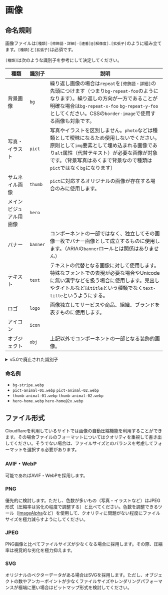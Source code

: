 # 画像

## 命名規則

画像ファイルは`[種類]-[修飾語・詳細]-[連番]@[解像度].[拡張子]`のように組み立てます。`[種類]`と`[拡張子]`は必須です。

`[種類]`は次のような識別子を参考にして決定してください。

| 種類                   | 識別子   | 説明                                                                                                                                                                                                                                                        |
| ---------------------- | -------- | ----------------------------------------------------------------------------------------------------------------------------------------------------------------------------------------------------------------------------------------------------------- |
| 背景画像               | `bg`     | 繰り返し画像の場合は`repeat`を`[修飾語・詳細]`の先頭につけます（つまり`bg-repeat-foo`のようになります）。繰り返しの方向が一方であることが明確な場合は`bg-repeat-x-foo` `bg-repeat-y-foo`としてください。CSSの`border-image`で使用する画像も対象です。       |
| 写真・イラスト         | `pict`   | 写真やイラストを区別しません。`photo`などは種類として曖昧になるため使用しないでください。原則として`img`要素として埋め込まれる画像であり`alt`属性（代替テキスト）が必要な画像が対象です。（背景写真はあくまで背景なので種類は`pict`ではなく`bg`になります） |
| サムネイル画像         | `thumb`  | `pict`に対応するオリジナルの画像が存在する場合のみに使用します。                                                                                                                                                                                            |
| メインビジュアル用画像 | `hero`   |
| バナー                 | `banner` | コンポーネントの一部ではなく、独立してその画像一枚でバナー画像として成立するものに使用します。（ARIAの`banner`ロールとは関係はありません）                                                                                                                  |
| テキスト               | `text`   | テキストの代替となる画像に対して使用します。特殊なフォントでの表現が必要な場合やUnicodeに無い漢字などを扱う場合に使用します。見出しやタイトルなどは`title`という種類でなく`text-title`というようにする。                                                    |
| ロゴ                   | `logo`   | 画像独立してサービスや商品、組織、ブランドを表すものに使用します。                                                                                                                                                                                          |
| アイコン               | `icon`   |
| オブジェクト           | `obj`    | 上記以外でコンポーネントの一部となる装飾的画像。                                                                                                                                                                                                            |

<details>
<summary>v5.0で廃止された識別子</summary>

- `btn`: ボタン画像に使用していましたが、状況によって`bg`、`icon`、`obj`を併用することで代替可能です。
- `label`: ラベル関連に使用していましたが、`text`を使用してください。

</details>

### 命名例

- `bg-stripe.webp`
- `pict-animal-01.webp` `pict-animal-02.webp`
- `thumb-animal-01.webp` `thumb-animal-02.webp`
- `hero-home.webp` `hero-home@2x.webp`

## ファイル形式

Cloudflareを利用しているサイトでは画像の自動圧縮機能を利用することができます。その場合ファイルのフォーマットについてはクオリティを重視して書き出してください。そうでない場合は、ファイルサイズとのバランスを考慮してフォーマットを選択する必要があります。

### AVIF・WebP

可能であればAVIF・WebPを採用します。

### PNG

優先的に検討します。ただし、色数が多いもの（写真・イラストなど）はJPEG形式（圧縮率は劣化の程度で調整する）と比べてください。色数を調整できるツール（[ImageAlpha](https://pngmini.com/)など）を使用して、クオリティに問題がない程度にファイルサイズを極力減らすようにしてください。

### JPEG

PNG画像と比べてファイルサイズが少なくなる場合に採用します。その際、圧縮率は視覚的な劣化を極力抑えます。

### SVG

オリジナルのベクターデータがある場合はSVGを採用します。ただし、オブジェクトの数やアンカーポイントが少なくファイルサイズやレンダリングパフォーマンスが極端に悪い場合はビットマップ形式を検討してください。
